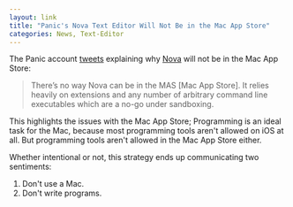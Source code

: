 ```yaml
---
layout: link
title: "Panic's Nova Text Editor Will Not Be in the Mac App Store"
categories: News, Text-Editor
---
```


The Panic account [tweets](https://twitter.com/panic/status/1154210018851352576?s=12) explaining why [Nova](https://panic.com/nova/) will not be in the Mac App Store:

> There’s no way Nova can be in the MAS [Mac App Store]. It relies heavily on extensions and any number of arbitrary command line executables which are a no-go under sandboxing.

This highlights the issues with the Mac App Store; Programming is an ideal task for the Mac, because most programming tools aren't allowed on iOS at all. But programming tools aren't allowed in the Mac App Store either.

Whether intentional or not, this strategy ends up communicating two sentiments:

1. Don't use a Mac.
2. Don't write programs.

